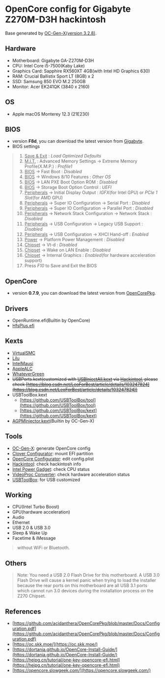 # OpenCore config for Gigabyte Z270M-D3H hackintosh

Base generated by [OC-Gen-X(version 3.2.8)](https://github.com/Pavo-IM/OC-Gen-X).

## Hardware

* Motherboard: Gigabyte GA-Z270M-D3H
* CPU: Intel Core i5-7500(Kaby Lake)
* Graphics Card: Sapphire RX560XT 4GB(with Intel HD Graphics 630)
* RAM: Crucial Ballistix Sport LT (8GB) x 2
* SSD: Samsung 850 EVO M.2 250GB
* Monitor: Acer EK241QK (3840 x 2160)

## OS

* Apple macOS Monterey 12.3 (21E230)

## BIOS

* version **F8d**, you can download the latest version from [Gigabyte](https://www.gigabyte.cn/Motherboard/GA-Z270M-D3H-rev-10/support#support-dl-bios).
* BIOS settings

> 1. <u>Save & Exit</u> : *Load Optimized Defaults*
> 2. <u>M.I.T.</u> : Advanced Memory Settings → Extreme Memory Profile(X.M.P.) : *Profile1*
> 3. <u>BIOS</u> → Fast Boot : *Disabled*
> 4. <u>BIOS</u> → Windows 8/10 Features : *Other OS*
> 5. <u>BIOS</u> → LAN PXE Boot Option ROM : *Disabled*
> 6. <u>BIOS</u> → Storage Boot Option Control : *UEFI*
> 7. <u>Peripherals</u> → Initial Display Output : *IGFX*(for Intel GPU) or *PCIe 1 Slot*(for AMD GPU)
> 8. <u>Peripherals</u> → Super IO Configuration → Serial Port : *Disabled*
> 9. <u>Peripherals</u> → Super IO Configuration → Parallel Port : *Disabled*
> 10. <u>Peripherals</u> → Network Stack Configuration → Network Stack : *Disabled*
> 11. <u>Peripherals</u> → USB Configuration → Legacy USB Support : *Disabled*
> 12. <u>Peripherals</u> → USB Configuration → XHCI Hand-off : *Enabled*
> 13. <u>Power</u> → Platform Power Management : *Disabled*
> 14. <u>Chipset</u> → Vt-d : *Disabled*
> 15. <u>Chipset</u> → Wake on LAN Enable : *Disabled*
> 16. <u>Chipset</u> → Internal Graphics : *Enabled*(for hardware acceleration support)
> 17. Press *F10* to Save and Exit the BIOS

## OpenCore

* version **0.7.9**, you can download the latest version from [OpenCorePkg](https://github.com/acidanthera/OpenCorePkg/releases).

## Drivers

* OpenRuntime.efi(Builtin by OpenCore)
* [HfsPlus.efi](https://github.com/acidanthera/OcBinaryData/blob/master/Drivers/HfsPlus.efi)

## Kexts

* [VirtualSMC](https://github.com/acidanthera/virtualsmc/releases)
* [Lilu](https://github.com/acidanthera/Lilu/releases)
* [IntelMausi](https://github.com/acidanthera/IntelMausi/releases)
* [AppleALC](https://github.com/acidanthera/AppleALC/releases)
* [WhateverGreen](https://github.com/acidanthera/WhateverGreen/releases)
* ~~USBPorts.kext(customized with [USBInjectAll.kext](https://bitbucket.org/RehabMan/os-x-usb-inject-all) via [Hackintool](https://github.com/headkaze/Hackintool), please check [https://blog.csdn.net/LeoForBest/article/details/103247824](https://blog.csdn.net/LeoForBest/article/details/103247824))~~
* USBToolBox.kext
  * [https://github.com/USBToolBox/tool](https://github.com/USBToolBox/tool)
  * [https://github.com/USBToolBox/kext](https://github.com/USBToolBox/kext)
* [AGPMInjector.kext](https://github.com/Pavo-IM/AGPMInjector)(Builtin by OC-Gen-X)

## Tools

* [OC-Gen-X](https://github.com/Pavo-IM/OC-Gen-X/releases): generate OpenCore config
* [Clover Configurator](https://mackie100projects.altervista.org/download/clover-configurator-global-edition/): mount EFI partition
* [OpenCore Configurator](https://mackie100projects.altervista.org/download-opencore-configurator/): edit config.plist
* [Hackintool](https://github.com/headkaze/Hackintool/releases): check hackintosh info
* [Intel Power Gadget](https://www.intel.com/content/www/us/en/developer/articles/tool/power-gadget.html): check CPU status
* [VideoProc Converter](https://www.videoproc.com/): check hardware acceleration status
* [USBToolBox](https://github.com/USBToolBox/tool/releases): for USB customized

## Working

* CPU(Intel Turbo Boost)
* GPU(hardware acceleration)
* Audio
* Ethernet
* USB 2.0 & USB 3.0
* Sleep & Wake Up
* Facetime & iMessage

> without WiFi or Bluetooth.

## Others

> Note: You need a USB 2.0 Flash Drive for this motherboard.
> A USB 3.0 Flash Drive will cause a kernel panic when trying to load the installer because the rear ports on this motherboard are all USB 3.1 ports which cannot run 3.0 devices during the installation process on the Z270 Chipset.

## References

* [https://github.com/acidanthera/OpenCorePkg/blob/master/Docs/Configuration.pdf](https://github.com/acidanthera/OpenCorePkg/blob/master/Docs/Configuration.pdf)
* [https://oc.skk.moe/](https://oc.skk.moe/)
* [https://dortania.github.io/OpenCore-Install-Guide/](https://dortania.github.io/OpenCore-Install-Guide/)
* [https://heipg.cn/tutorial/one-key-opencore-efi.html](https://heipg.cn/tutorial/one-key-opencore-efi.html)
* [https://opencore.slowgeek.com/](https://opencore.slowgeek.com/)
